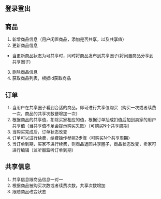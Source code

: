 ## 登录登出
## 商品
1. 新增商品信息（用户闲置商品，添加是否共享，以及共享值）
2. 更新商品信息
* 当更新商品状态为可共享时，同时将商品发布到共享圈子(将闲置商品分享到共享圈子)
3. 删除商品信息
4. 获取商品列表，根据id获取商品
## 订单
1. 当用户在共享圈子看到合适的商品，即可进行共享值购买（购买一次或者续费一次，商品的共享次数便增加一次）
2. 根据商品的共享值，扣除买家相应的值，根据订单抽成扣值后加到卖家的用户共享值（当共享值不足会提示购买失败）（可购买N个共享周期）
3. 当购买完成后，订单状态改变
4. 订单可以进行续费，续费操作参照2步骤（可购买N个共享周期）
5. 当订单到期，买家不进行续费，则商品返回共享圈子，商品状态改变，卖家可进行编辑（监听器监听订单到期）
## 共享信息
1. 共享信息跟商品信息一对一
2. 根据商品被购买次数或者续费次数，共享次数增加
3. 跟随商品改变状态